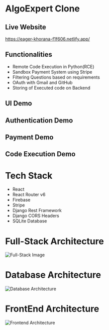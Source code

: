 # AlgoExpert Clone

## Live Website
https://eager-khorana-f1f606.netlify.app/ 

## Functionalities
+ Remote Code Execution in Python(RCE)
+ Sandbox Payment System using Stripe
+ Filtering Questions based on requirements
+ OAuth with Gmail and GitHub
+ Storing of Executed code on Backend

## UI Demo
## Authentication Demo
## Payment Demo
## Code Execution Demo

# Tech Stack
+ React
+ React Router v6
+ Firebase
+ Stripe
+ Django Rest Framework
+ Django CORS Headers
+ SQLite Database

# Full-Stack Architecture

![Full-Stack Image](https://user-images.githubusercontent.com/80830461/152535388-10d49128-c00b-4280-b5c2-b8a8ea6b7ce1.jpeg)

# Database Architecture
![Database Architecture](https://user-images.githubusercontent.com/80830461/152535487-ca9c9abb-42b6-456c-a297-c8bf68ac8dc7.jpeg)

# FrontEnd Architecture
![Frontend Architecture](https://user-images.githubusercontent.com/80830461/152535570-7b14291f-b25c-48fa-aaf3-7d6a2e250f4a.jpeg)




